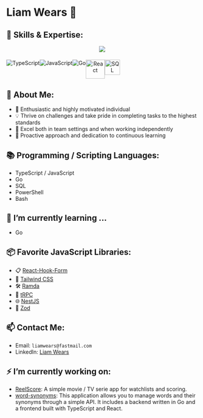 # Liam Wears 👋

## 💪 Skills & Expertise:
<div align="center">
  <img src="https://github-readme-stats.vercel.app/api/top-langs/?username=lwears&langs_count=6&hide=html,jupyter-notebook,css&hide_progress=true&theme=transparent&hide_border=true" />
</div>
<div style="display: flex; margin-top: 20px; margin-bottom: 30px;" align="center">
  <img src="https://upload.wikimedia.org/wikipedia/commons/thumb/4/4c/Typescript_logo_2020.svg/64px-Typescript_logo_2020.svg.png" alt="TypeScript" />
  <img src="https://upload.wikimedia.org/wikipedia/commons/thumb/d/d9/Node.js_logo.svg/64px-Node.js_logo.svg.png" alt="JavaScript" />
  <img src="https://upload.wikimedia.org/wikipedia/commons/thumb/0/05/Go_Logo_Blue.svg/128px-Go_Logo_Blue.svg.png" alt="Go" />
  <img src="https://upload.wikimedia.org/wikipedia/commons/4/47/React.svg" alt="React" style="widht: 50px; height: 50px;" />
  <img src="https://upload.wikimedia.org/wikipedia/commons/8/87/Sql_data_base_with_logo.png" alt="SQL" style="widht: 50px; height: 40px;" />
</div>

## 🔭 About Me:
- 🚀 Enthusiastic and highly motivated individual
- 💡 Thrive on challenges and take pride in completing tasks to the highest standards
- 🤝 Excel both in team settings and when working independently
- 🌱 Proactive approach and dedication to continuous learning

## 📚 Programming / Scripting Languages:
- TypeScript / JavaScript
- Go
- SQL
- PowerShell
- Bash
  

## 🌱 I’m currently learning ...
- Go

## 📦 Favorite JavaScript Libraries:
- 📋 [React-Hook-Form](https://react-hook-form.com/)
- 🎨 [Tailwind CSS](https://tailwindcss.com/)
- 🛠️ [Ramda](https://ramdajs.com/)
- 🔄 [tRPC](https://trpc.io/)
- 🌐 [NestJS](https://nestjs.com/)
- 📏 [Zod](https://zod.dev/)

## 📫 Contact Me:
- Email: `liamwears@fastmail.com`
- LinkedIn: [Liam Wears](https://www.linkedin.com/in/liam-wears/)

## ⚡ I’m currently working on:
- [ReelScore](https://github.com/lwears/ReelScore): A simple movie / TV serie app for watchlists and scoring.
- [word-synonyms](https://github.com/lwears/word-synonyms): This application allows you to manage words and their synonyms through a simple API. It includes a backend written in Go and a frontend built with TypeScript and React.

